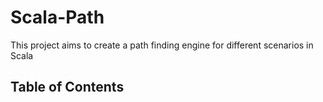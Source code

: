 # Scala-Path

This project aims to create a path finding engine for different scenarios in Scala

## Table of Contents
